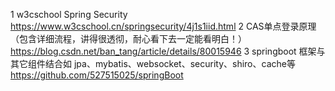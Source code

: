 1 w3cschool Spring Security
https://www.w3cschool.cn/springsecurity/4j1s1iid.html
2 CAS单点登录原理（包含详细流程，讲得很透彻，耐心看下去一定能看明白！）
https://blog.csdn.net/ban_tang/article/details/80015946
3 springboot 框架与其它组件结合如 jpa、mybatis、websocket、security、shiro、cache等
https://github.com/527515025/springBoot
